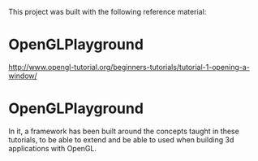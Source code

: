 This project was built with the following reference material:

# OpenGLPlayground
http://www.opengl-tutorial.org/beginners-tutorials/tutorial-1-opening-a-window/
# OpenGLPlayground

In it, a framework has been built around the concepts taught in these tutorials,
to be able to extend and be able to used when building 3d applications with OpenGL.
